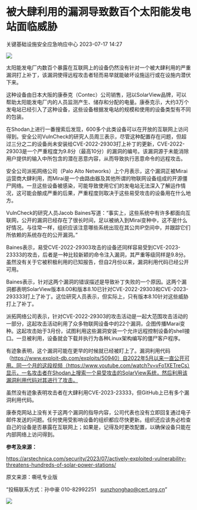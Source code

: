 #  被大肆利用的漏洞导致数百个太阳能发电站面临威胁   
 关键基础设施安全应急响应中心   2023-07-17 14:27  
  
![](https://mmbiz.qpic.cn/sz_mmbiz_jpg/iaz5iaQYxGogtwZtTAS6KNCMMfyTvOOXsJvDKibgzG21IETTavhz5iaroF5BwmEGicl3Cfv7m15H3Idu7Yrl2dpWbPQ/640?wx_fmt=jpeg "")  
  
太阳能发电厂内数百个暴露在互联网上的设备仍然没有针对一个被大肆利用的严重漏洞打上补丁，该漏洞使得远程攻击者轻而易举就能破坏设施运行或在设施内潜伏下来。  
  
这种设备由日本大阪的康泰克（Contec）公司销售，冠以SolarView品牌，可以帮助太阳能发电厂内的人员监测产生、储存和分配的电量。康泰克示，大约3万个发电站已经引入了这种设备，这些设备根据发电站的规模和使用的设备类型有不同的包装。  
  
在Shodan上进行一番搜索后发现，600多个此类设备可以在开放的互联网上访问得到。安全公司VulnCheck的研究人员周三表示，尽管这种配置存在问题，但超过三分之二的设备尚未安装给CVE-2022-29303打上补丁的更新，CVE-2022-29303是一个严重程度为9.8分（最高10分）的漏洞的编号。该漏洞源于未能消除用户提供的输入中所包含的潜在恶意内容，从而导致执行恶意命令的远程攻击。  
  
安全公司派拓网络公司（Palo Alto Networks）上个月表示，这个漏洞正被Mirai运营商大肆利用，而Mirai是一个由路由器及其他所谓的物联网设备组成的开源僵尸网络。一旦这些设备被感染，可能导致使用它们的发电站无法深入了解运作情况，这可能会酿成严重的后果，严重程度则取决于这些易受攻击的设备用在什么地方。  
  
VulnCheck的研究人员Jacob Baines写道：“事实上，这些系统中有许多都面向互联网，公开的漏洞已经存在了很长时间，足以被纳入到Mirai变种中，这不是什么好情况。与往常一样，组织应该注意哪些系统出现在其公共IP空间中，并跟踪它们所依赖的系统存在的公开漏洞。”  
  
Baines表示，易受CVE-2022-29303攻击的设备还同样容易受到CVE-2023-23333的攻击，后者是一种比较新颖的命令注入漏洞，其严重等级同样是9.8分。虽然没有关于它被积极利用的已知报告，但自2月份以来，漏洞利用代码已经公开可用。  
  
Baines表示，针对这两个漏洞的错误描述是导致补丁失败的一个原因。这两个漏洞都表明SolarView版本8.00和版本8.10已针对CVE-2022-29303和CVE-2023-293333打上了补丁。这位研究人员表示，但实际上，只有版本8.10针对这些威胁打上了补丁。  
  
派拓网络公司表示，针对CVE-2022-29303的攻击活动是一起大范围攻击活动的一部分，这起攻击活动利用了众多物联网设备中的22个漏洞，企图传播Marai变种。这起攻击始于3月份，试图利用这些漏洞安装一个允许远程控制设备的shell接口。一旦被利用，设备就会下载并执行为各种Linux架构编写的僵尸客户程序。  
  
有迹象表明，这个漏洞可能在更早的时候就已经被盯上了。漏洞利用代码（https://www.exploit-db.com/exploits/50940）自2022年5月以来一直公开可用。同一个月的这段视频（https://www.youtube.com/watch?v=vFo1XETreCs）显示，一名攻击者在Shodan上搜索一个易受攻击的SolarView系统，然后利用该漏洞利用代码对其进行了攻击。  
  
虽然没有迹象表明攻击者在大肆利用CVE-2023-23333，但GitHub上已有多个漏洞利用代码。  
  
康泰克网站上没有关于这两个漏洞的指导内容，公司代表也没有立即回复通过电子邮件发送的问题。任何使用受影响设备的组织都应尽快更新。组织还应该务必检查自己的设备是否暴露在互联网上；如果是，记得及时更改配置，以确保设备只能在内部网络上访问得到。  
  
**参考及来源：**  
  
https://arstechnica.com/security/2023/07/actively-exploited-vulnerability-threatens-hundreds-of-solar-power-stations/  
  
  
  
原文来源：嘶吼专业版  
  
“投稿联系方式：孙中豪 010-82992251   sunzhonghao@cert.org.cn”  
  
![](https://mmbiz.qpic.cn/sz_mmbiz_jpg/iaz5iaQYxGogvC8qicuLNlkT5ibJnwu1leQiabRVqFk4Sb3q1fqrDhicLBNAqVY4REuTetY1zBYuUdic0nVhZR4FHpAfg/640?wx_fmt=jpeg&wxfrom=5&wx_lazy=1&wx_co=1 "")  
  
